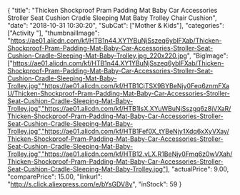 {
	"title": "Thicken Shockproof Pram Padding Mat Baby Car Accessories Stroller Seat Cushion Cradle Sleeping Mat Baby Trolley Chair Cushion",
	"date": "2018-10-31 10:30:20",
	"SubCat": ["Mother & Kids"],
	"categories": ["Activity "],
	"thumbnailImage": "https://ae01.alicdn.com/kf/HTB1n44.XY1YBuNjSszeq6yblFXab/Thicken-Shockproof-Pram-Padding-Mat-Baby-Car-Accessories-Stroller-Seat-Cushion-Cradle-Sleeping-Mat-Baby-Trolley.jpg_220x220.jpg",
	"BigImage": ["https://ae01.alicdn.com/kf/HTB1n44.XY1YBuNjSszeq6yblFXab/Thicken-Shockproof-Pram-Padding-Mat-Baby-Car-Accessories-Stroller-Seat-Cushion-Cradle-Sleeping-Mat-Baby-Trolley.jpg","https://ae01.alicdn.com/kf/HTB1CjTSX9BYBeNjy0Feq6znmFXaU/Thicken-Shockproof-Pram-Padding-Mat-Baby-Car-Accessories-Stroller-Seat-Cushion-Cradle-Sleeping-Mat-Baby-Trolley.jpg","https://ae01.alicdn.com/kf/HTB1IsX.XYuWBuNjSszgq6z8jVXaR/Thicken-Shockproof-Pram-Padding-Mat-Baby-Car-Accessories-Stroller-Seat-Cushion-Cradle-Sleeping-Mat-Baby-Trolley.jpg","https://ae01.alicdn.com/kf/HTB1Fef0X_tYBeNjy1Xdq6xXyVXay/Thicken-Shockproof-Pram-Padding-Mat-Baby-Car-Accessories-Stroller-Seat-Cushion-Cradle-Sleeping-Mat-Baby-Trolley.jpg","https://ae01.alicdn.com/kf/HTB12.vLX.R1BeNjy0Fmq6z0wVXah/Thicken-Shockproof-Pram-Padding-Mat-Baby-Car-Accessories-Stroller-Seat-Cushion-Cradle-Sleeping-Mat-Baby-Trolley.jpg"],
	"actualPrice": 9.00,
	"comparePrice": 15.00,
	"linkurl": "http://s.click.aliexpress.com/e/bYsGDV8y",
	"inStock": 59
}
